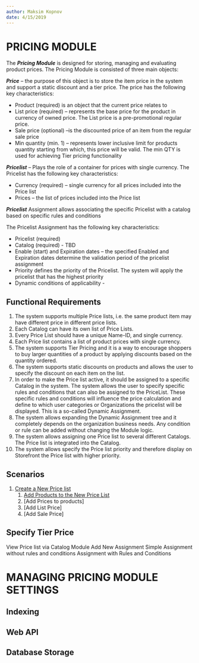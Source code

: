 ```yaml
---
author: Maksim Kopnov
date: 4/15/2019
---
```

# PRICING MODULE

The ***Pricing Module*** is designed for storing, managing and evaluating product prices.
The Pricing Module is consisted of three main objects:

***Price*** – the purpose of this object is to store the item price in the system and support a static discount and a tier price. The price has the following key characteristics:

- Product (required) is an object that the current price relates to
- List price (required) – represents the base price for the product in currency of owned price. The List price is a pre-promotional regular price.  
- Sale price (optional) –is the discounted price of an item from the regular sale price
- Min quantity (min. 1) – represents lower inclusive limit for products quantity starting from which, this price will be valid. The min QTY is used for achieving Tier pricing functionality

***Pricelist*** – Plays the role of a container for prices with single currency. The Pricelist has the following key characteristics:

- Currency (required) – single currency for all prices included into the Price list  
- Prices – the list of prices included into the Price list  

***Pricelist*** Assignment allows associating the specific Pricelist with a catalog based on specific rules and conditions  

The Pricelist Assignment has the following key characteristics:

- Pricelist (required)  
- Catalog (required) - TBD
- Enable (start) and Expiration dates – the specified Enabled and Expiration dates determine the validation period of the pricelist assignment  
- Priority defines the priority of the Pricelist. The system will apply the pricelist that has the highest priority  
- Dynamic conditions of applicability -  

## Functional Requirements  

1. The system supports multiple Price lists, i.e. the same product item may have different price in different price lists.
1. Each Catalog can have its own list of Price Lists.
1. Every Price  List should have a unique Name-ID, and single currency.
1. Each Price list contains a list of product prices with single currency.
1. The system supports Tier Pricing and it is a way to encourage shoppers to buy larger quantities of a product by applying discounts based on the quantity ordered.
1. The system supports static discounts on products and allows the user to specify the discount on each item on the list.
1. In order to make the Price list active, it should be assigned to a specific Catalog in the system. The system allows the user to specify specific rules and conditions that can also be assigned to the PriceList. These specific rules and conditions will influence the price calculation and define to which user categories or Organizations the pricelist will be displayed. This is a so-called Dynamic Assignment.
1. The system allows expanding the Dynamic Assignment tree and it completely depends on the organization business needs. Any condition or rule can be added without changing the Module logic.
1. The system allows assigning one Price list to several different Catalogs. The Price list is integrated into the Catalog.
1. The system allows specify the Price list priority and therefore display on Storefront the Price list with higher priority.

## Scenarios  

1. [Create a New Price list](/Docs/create-new-price-list.md)
    1. [Add Products to the New Price List]()
    1. [Add Prices to products]
    1. [Add List Price]
    1. [Add Sale Price]

## Specify Tier Price

View Price list via Catalog Module 
Add New Assignment 
Simple Assignment without rules and conditions 
Assignment with Rules and Conditions

# MANAGING PRICING MODULE SETTINGS

## Indexing

## Web API

## Database Storage